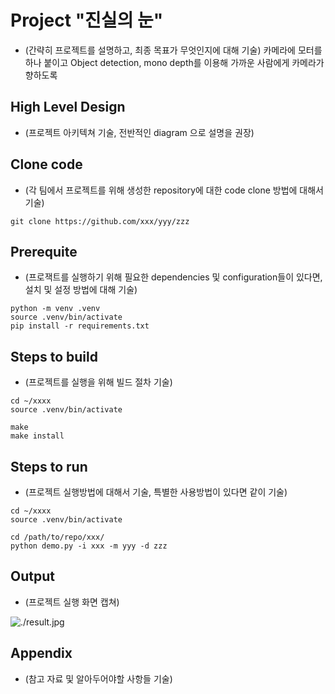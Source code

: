 # Project "진실의 눈"

* (간략히 프로젝트를 설명하고, 최종 목표가 무엇인지에 대해 기술)
카메라에 모터를 하나 붙이고 Object detection, mono depth를 이용해 가까운 사람에게 카메라가 향하도록

## High Level Design

* (프로젝트 아키텍쳐 기술, 전반적인 diagram 으로 설명을 권장)

## Clone code

* (각 팀에서 프로젝트를 위해 생성한 repository에 대한 code clone 방법에 대해서 기술)

```shell
git clone https://github.com/xxx/yyy/zzz
```

## Prerequite

* (프로잭트를 실행하기 위해 필요한 dependencies 및 configuration들이 있다면, 설치 및 설정 방법에 대해 기술)

```shell
python -m venv .venv
source .venv/bin/activate
pip install -r requirements.txt
```

## Steps to build

* (프로젝트를 실행을 위해 빌드 절차 기술)

```shell
cd ~/xxxx
source .venv/bin/activate

make
make install
```

## Steps to run

* (프로젝트 실행방법에 대해서 기술, 특별한 사용방법이 있다면 같이 기술)

```shell
cd ~/xxxx
source .venv/bin/activate

cd /path/to/repo/xxx/
python demo.py -i xxx -m yyy -d zzz
```

## Output

* (프로젝트 실행 화면 캡쳐)

![./result.jpg](./result.jpg)

## Appendix

* (참고 자료 및 알아두어야할 사항들 기술)
